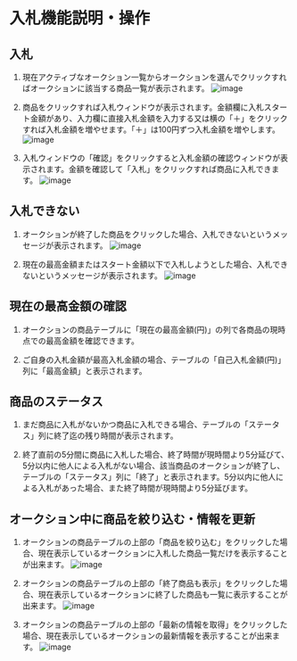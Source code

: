 入札機能説明・操作
==================

入札
----

1.  現在アクティブなオークション一覧からオークションを選んでクリックすればオークションに該当する商品一覧が表示されます。
![image](fig/img22.png)

2.  商品をクリックすれば入札ウィンドウが表示されます。金額欄に入札スタート金額があり、入力欄に直接入札金額を入力する又は横の「＋」をクリックすれば入札金額を増やせます。「＋」は100円ずつ入札金額を増やします。
![image](fig/img23.png)

3.  入札ウィンドウの「確認」をクリックすると入札金額の確認ウィンドウが表示されます。金額を確認して「入札」をクリックすれば商品に入札できます。
![image](fig/img24.png)

入札できない
-----------

1.  オークションが終了した商品をクリックした場合、入札できないというメッセージが表示されます。
![image](fig/img25.png)

3.  現在の最高金額またはスタート金額以下で入札しようとした場合、入札できないというメッセージが表示されます。
![image](fig/img26.png)

現在の最高金額の確認
------------------

1.  オークションの商品テーブルに「現在の最高金額(円)」の列で各商品の現時点での最高金額を確認できます。

2.  ご自身の入札金額が最高入札金額の場合、テーブルの「自己入札金額(円)」列に「最高金額」と表示されます。

商品のステータス
---------------

1.  まだ商品に入札がないかつ商品に入札できる場合、テーブルの「ステータス」列に終了迄の残り時間が表示されます。

2.  終了直前の5分間に商品に入札した場合、終了時間が現時間より5分延びて、5分以内に他人による入札がない場合、該当商品のオークションが終了し、テーブルの「ステータス」列に「終了」と表示されます。5分以内に他人による入札があった場合、また終了時間が現時間より5分延びます。

オークション中に商品を絞り込む・情報を更新
----------------------------------

1.  オークションの商品テーブルの上部の「商品を絞り込む」をクリックした場合、現在表示しているオークションに入札した商品一覧だけを表示することが出来ます。
![image](fig/img27.png)

2.  オークションの商品テーブルの上部の「終了商品も表示」をクリックした場合、現在表示しているオークションに終了した商品も一覧に表示することが出来ます。
![image](fig/img28.png)

3.  オークションの商品テーブルの上部の「最新の情報を取得」をクリックした場合、現在表示しているオークションの最新情報を表示することが出来ます。
![image](fig/img29.png)
